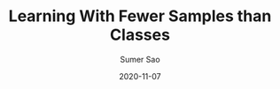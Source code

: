 ---
layout: post
title: "Learning With Fewer Samples than Classes"
date:  2020-11-07
author: "Sumer Sao"
presenter: "Sumer Sao"
categories: [ML, learning theory]
papers:
- name: "‘Less Than One’-Shot Learning: Learning N Classes From M<N Samples"
  link: "https://arxiv.org/pdf/2009.08449.pdf"
---